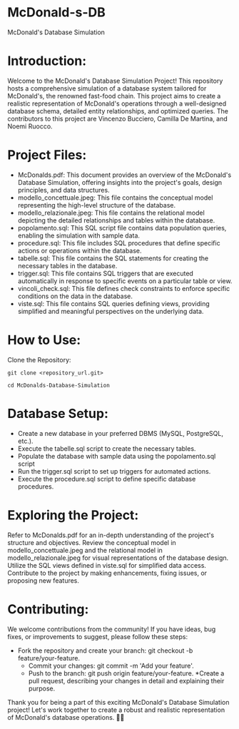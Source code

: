 # McDonald-s-DB
McDonald's Database Simulation

# Introduction:
Welcome to the McDonald's Database Simulation Project! This repository hosts a comprehensive simulation of a database system tailored for McDonald's, the renowned fast-food chain. This project aims to create a realistic representation of McDonald's operations through a well-designed database schema, detailed entity relationships, and optimized queries. The contributors to this project are Vincenzo Bucciero, Camilla De Martina, and Noemi Ruocco.

# Project Files:

  *  McDonalds.pdf: This document provides an overview of the McDonald's Database Simulation, offering insights into the project's goals, design principles, and data structures.
  *  modello_concettuale.jpeg: This file contains the conceptual model representing the high-level structure of the database.
  *  modello_relazionale.jpeg: This file contains the relational model depicting the detailed relationships and tables within the database.
  *  popolamento.sql: This SQL script file contains data population queries, enabling the simulation with sample data.
  *  procedure.sql: This file includes SQL procedures that define specific actions or operations within the database.
  *  tabelle.sql: This file contains the SQL statements for creating the necessary tables in the database.
  *  trigger.sql: This file contains SQL triggers that are executed automatically in response to specific events on a particular table or view.
  *  vincoli_check.sql: This file defines check constraints to enforce specific conditions on the data in the database.
  *  viste.sql: This file contains SQL queries defining views, providing simplified and meaningful perspectives on the underlying data.

# How to Use:
Clone the Repository:

```
git clone <repository_url.git>
```
```
cd McDonalds-Database-Simulation
```

# Database Setup:
* Create a new database in your preferred DBMS (MySQL, PostgreSQL, etc.).
* Execute the tabelle.sql script to create the necessary tables.
* Populate the database with sample data using the popolamento.sql script
* Run the trigger.sql script to set up triggers for automated actions.
* Execute the procedure.sql script to define specific database procedures.

# Exploring the Project:
  Refer to McDonalds.pdf for an in-depth understanding of the project's structure and objectives.
        Review the conceptual model in modello_concettuale.jpeg and the relational model in modello_relazionale.jpeg for visual representations of the database design.
        Utilize the SQL views defined in viste.sql for simplified data access.
        Contribute to the project by making enhancements, fixing issues, or proposing new features.

# Contributing:
We welcome contributions from the community! If you have ideas, bug fixes, or improvements to suggest, please follow these steps:

  * Fork the repository and create your branch: git checkout -b feature/your-feature.
    * Commit your changes: git commit -m 'Add your feature'.
    * Push to the branch: git push origin feature/your-feature.
    *Create a pull request, describing your changes in detail and explaining their purpose.

Thank you for being a part of this exciting McDonald's Database Simulation project! Let's work together to create a robust and realistic representation of McDonald's database operations. 🍟🍔
